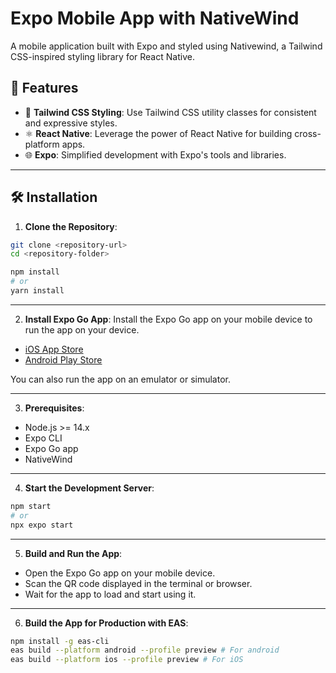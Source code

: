 # Expo Mobile App with NativeWind

A mobile application built with Expo and styled using Nativewind, a Tailwind CSS-inspired styling library for React Native.

## 🚀 Features

- 💨 **Tailwind CSS Styling**: Use Tailwind CSS utility classes for consistent and expressive styles.
- ⚛️ **React Native**: Leverage the power of React Native for building cross-platform apps.
- 🌐 **Expo**: Simplified development with Expo's tools and libraries.

---

## 🛠️ Installation

1. **Clone the Repository**:
```bash
git clone <repository-url>
cd <repository-folder>

npm install
# or
yarn install
```

---

2. **Install Expo Go App**:
Install the Expo Go app on your mobile device to run the app on your device.
- [iOS App Store](https://apps.apple.com/us/app/expo-go/id982107779)
- [Android Play Store](https://play.google.com/store/apps/details?id=host.exp.exponent)

You can also run the app on an emulator or simulator.

---

3. **Prerequisites**:
- Node.js >= 14.x
- Expo CLI
- Expo Go app
- NativeWind

---

4. **Start the Development Server**:
```bash
npm start
# or
npx expo start
```

---

5. **Build and Run the App**:
- Open the Expo Go app on your mobile device.
- Scan the QR code displayed in the terminal or browser.
- Wait for the app to load and start using it.

---

6. **Build the App for Production with EAS**:
```bash
npm install -g eas-cli
eas build --platform android --profile preview # For android
eas build --platform ios --profile preview # For iOS
```